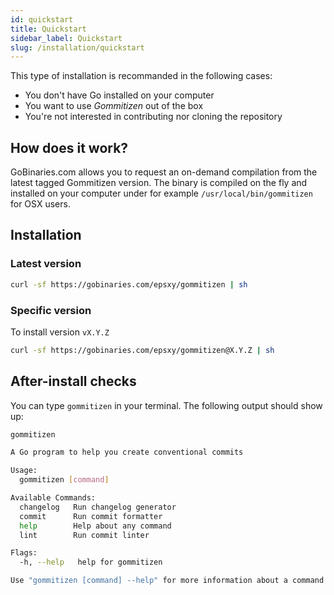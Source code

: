 ```yaml
---
id: quickstart
title: Quickstart
sidebar_label: Quickstart
slug: /installation/quickstart
---
```


This type of installation is recommanded in the following cases:

- You don't have Go installed on your computer
- You want to use _Gommitizen_ out of the box
- You're not interested in contributing nor cloning the repository

## How does it work?

GoBinaries.com allows you to request an on-demand compilation from the latest tagged Gommitizen version. The binary is compiled on the fly and installed on your computer under for example `/usr/local/bin/gommitizen` for OSX users.

## Installation

### Latest version

```bash
curl -sf https://gobinaries.com/epsxy/gommitizen | sh
```

### Specific version

To install version `vX.Y.Z`

```bash
curl -sf https://gobinaries.com/epsxy/gommitizen@X.Y.Z | sh
```

## After-install checks

You can type `gommitizen` in your terminal. The following output should show up:

```bash
gommitizen

A Go program to help you create conventional commits

Usage:
  gommitizen [command]

Available Commands:
  changelog   Run changelog generator
  commit      Run commit formatter
  help        Help about any command
  lint        Run commit linter

Flags:
  -h, --help   help for gommitizen

Use "gommitizen [command] --help" for more information about a command.
```